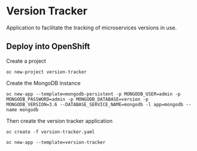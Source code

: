 # Version Tracker

Application to facilitate the tracking of microservices versions in use.

## Deploy into OpenShift

Create a project

    oc new-project version-tracker

Create the MongoDB instance

    oc new-app --template=mongodb-persistent -p MONGODB_USER=admin -p MONGODB_PASSWORD=admin -p MONGODB_DATABASE=version -p MONGODB_VERSION=3.6 --DATABASE_SERVICE_NAME=mongodb -l app=mongodb --name mongodb

Then create the version tracker application


    oc create -f version-tracker.yaml

    oc new-app --template=version-tracker